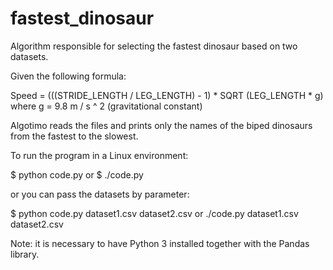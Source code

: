 # fastest_dinosaur
Algorithm responsible for selecting the fastest dinosaur based on two datasets.

Given the following formula:

Speed = (((STRIDE_LENGTH / LEG_LENGTH) - 1) * SQRT (LEG_LENGTH * g) where g = 9.8 m / s ^ 2 (gravitational constant)

Algotimo reads the files and prints only the names of the biped dinosaurs from the fastest to the slowest.

To run the program in a Linux environment:

$ python code.py      or     $ ./code.py                      

or you can pass the datasets by parameter:

$ python code.py dataset1.csv dataset2.csv or ./code.py dataset1.csv dataset2.csv

Note: it is necessary to have Python 3 installed together with the Pandas library.
